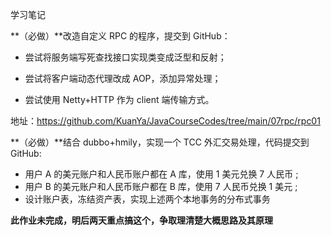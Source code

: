学习笔记



**（必做）**改造自定义 RPC 的程序，提交到 GitHub：

- 尝试将服务端写死查找接口实现类变成泛型和反射；

- 尝试将客户端动态代理改成 AOP，添加异常处理；

- 尝试使用 Netty+HTTP 作为 client 端传输方式。


地址：https://github.com/KuanYa/JavaCourseCodes/tree/main/07rpc/rpc01



**（必做）**结合 dubbo+hmily，实现一个 TCC 外汇交易处理，代码提交到 GitHub:

- 用户 A 的美元账户和人民币账户都在 A 库，使用 1 美元兑换 7 人民币 ;
- 用户 B 的美元账户和人民币账户都在 B 库，使用 7 人民币兑换 1 美元 ;
- 设计账户表，冻结资产表，实现上述两个本地事务的分布式事务

**此作业未完成，明后两天重点搞这个，争取理清楚大概思路及其原理**